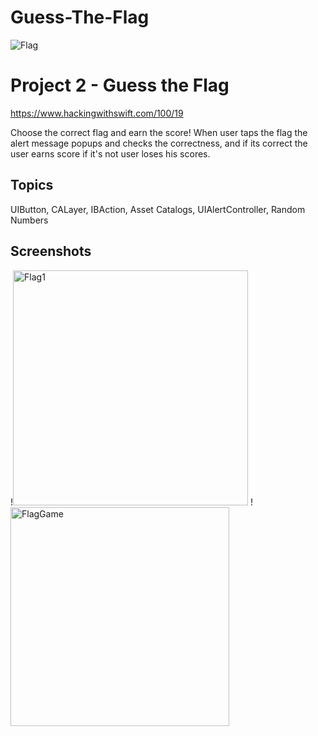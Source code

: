 # Guess-The-Flag
![Flag](https://user-images.githubusercontent.com/89012665/169308219-e7b56b6c-4a30-41d6-9dd3-759203097ad0.gif)


# Project 2 - Guess the Flag
https://www.hackingwithswift.com/100/19

Choose the correct flag and earn the score!
When user taps the flag the alert message popups and checks the correctness,
and if its correct the user earns score if it's not user loses his scores.



## Topics

UIButton, CALayer, IBAction, Asset Catalogs, UIAlertController, Random Numbers

## Screenshots
!<img width="376" alt="Flag1" src="https://user-images.githubusercontent.com/89012665/169308983-64eb0e55-4b36-414b-b4c5-8c5dd377cf61.png">
!<img width="350" alt="FlagGame" src="https://user-images.githubusercontent.com/89012665/169309006-14ed1f20-3f90-4dda-9b37-7434babf7037.png">
